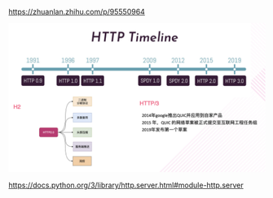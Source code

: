 https://zhuanlan.zhihu.com/p/95550964

![image-20210318162424213](../../assets/images/image-20210318162424213.png)

https://docs.python.org/3/library/http.server.html#module-http.server

